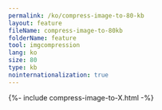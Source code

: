 ```yaml
---
permalink: /ko/compress-image-to-80-kb
layout: feature
fileName: compress-image-to-80kb
folderName: feature
tool: imgcompression
lang: ko
size: 80
type: kb
nointernationalization: true
---
```

{%- include compress-image-to-X.html -%}       
